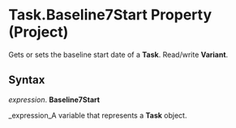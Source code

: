 
# Task.Baseline7Start Property (Project)

Gets or sets the baseline start date of a  **Task**. Read/write  **Variant**.


## Syntax

 _expression_. **Baseline7Start**

 _expression_A variable that represents a  **Task** object.

